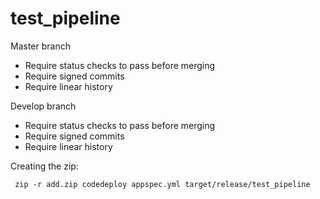 # test_pipeline

Master branch

* Require status checks to pass before merging
* Require signed commits
* Require linear history

Develop branch

* Require status checks to pass before merging
* Require signed commits
* Require linear history


Creating the zip:

     zip -r add.zip codedeploy appspec.yml target/release/test_pipeline
